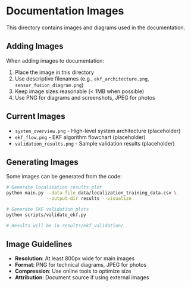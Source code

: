# Documentation Images

This directory contains images and diagrams used in the documentation.

## Adding Images

When adding images to documentation:

1. Place the image in this directory
2. Use descriptive filenames (e.g., `ekf_architecture.png`, `sensor_fusion_diagram.png`)
3. Keep image sizes reasonable (< 1MB when possible)
4. Use PNG for diagrams and screenshots, JPEG for photos

## Current Images

- `system_overview.png` - High-level system architecture (placeholder)
- `ekf_flow.png` - EKF algorithm flowchart (placeholder)
- `validation_results.png` - Sample validation results (placeholder)

## Generating Images

Some images can be generated from the code:

```bash
# Generate localization results plot
python main.py --data-file data/localization_training_data.csv \
               --output-dir results --visualize

# Generate EKF validation plots
python scripts/validate_ekf.py

# Results will be in results/ekf_validation/
```

## Image Guidelines

- **Resolution**: At least 800px wide for main images
- **Format**: PNG for technical diagrams, JPEG for photos
- **Compression**: Use online tools to optimize size
- **Attribution**: Document source if using external images


